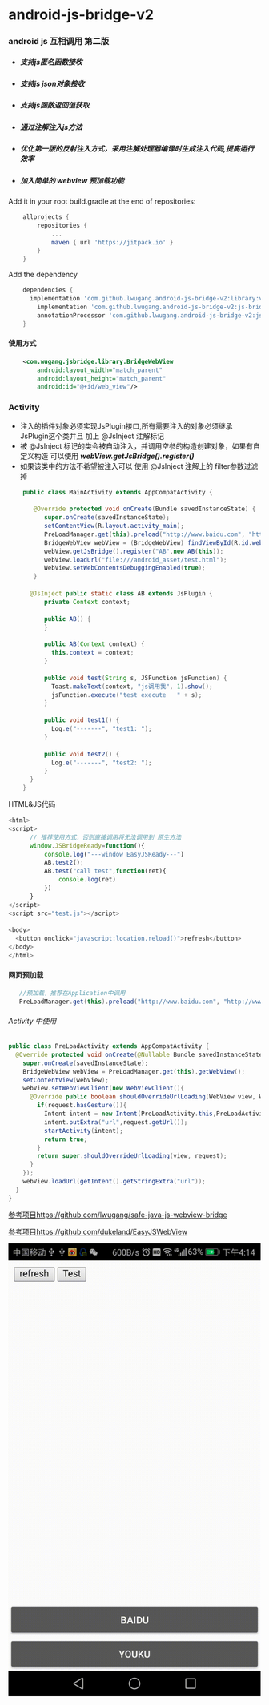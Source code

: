 # android-js-bridge-v2
### android js 互相调用 第二版
- ##### 支持js匿名函数接收
- ##### 支持js json对象接收
- ##### 支持js函数返回值获取
- ##### 通过注解注入js方法
- ##### 优化第一版的反射注入方式，采用注解处理器编译时生成注入代码,提高运行效率
- ##### 加入简单的 webview 预加载功能

Add it in your root build.gradle at the end of repositories:
~~~gradle
	allprojects {
		repositories {
			...
			maven { url 'https://jitpack.io' }
		}
	}
~~~

Add the dependency
~~~gradle
    dependencies {
      implementation 'com.github.lwugang.android-js-bridge-v2:library:v2.0'
	    implementation 'com.github.lwugang.android-js-bridge-v2:js-bridge-anno:v2.0'
	    annotationProcessor 'com.github.lwugang.android-js-bridge-v2:js-bridge-compiler:v2.0'
	}

~~~

#### 使用方式
~~~xml
	<com.wugang.jsbridge.library.BridgeWebView
        android:layout_width="match_parent"
        android:layout_height="match_parent"
        android:id="@+id/web_view"/>
~~~
### Activity
- 注入的插件对象必须实现JsPlugin接口,所有需要注入的对象必须继承JsPlugin这个类并且 加上 @JsInject 注解标记
- 被 @JsInject 标记的类会被自动注入，并调用空参的构造创建对象，如果有自定义构造 可以使用 ***webView.getJsBridge().register()***
- 如果该类中的方法不希望被注入可以 使用 @JsInject 注解上的 filter参数过滤掉
~~~java
    public class MainActivity extends AppCompatActivity {

       @Override protected void onCreate(Bundle savedInstanceState) {
          super.onCreate(savedInstanceState);
          setContentView(R.layout.activity_main);
          PreLoadManager.get(this).preload("http://www.baidu.com", "http://www.youku.com");
          BridgeWebView webView = (BridgeWebView) findViewById(R.id.web_view);
          webView.getJsBridge().register("AB",new AB(this));
          webView.loadUrl("file:///android_asset/test.html");
          WebView.setWebContentsDebuggingEnabled(true);
       }

      @JsInject public static class AB extends JsPlugin {
          private Context context;

          public AB() {
          }

          public AB(Context context) {
            this.context = context;
          }

          public void test(String s, JSFunction jsFunction) {
            Toast.makeText(context, "js调用我", 1).show();
            jsFunction.execute("test execute   " + s);
          }

          public void test1() {
            Log.e("-------", "test1: ");
          }

          public void test2() {
            Log.e("-------", "test2: ");
          }
      }
    }
~~~
HTML&JS代码
~~~js
<html>
<script>
      // 推荐使用方式，否则直接调用将无法调用到 原生方法
      window.JSBridgeReady=function(){
          console.log("---window EasyJSReady---")
          AB.test2();
          AB.test("call test",function(ret){
              console.log(ret)
          })
      }
</script>
<script src="test.js"></script>

<body>
  <button onclick="javascript:location.reload()">refresh</button>
</body>
</html>
~~~
#### 网页预加载
~~~java
   //预加载，推荐在Application中调用
   PreLoadManager.get(this).preload("http://www.baidu.com", "http://www.youku.com");
~~~
###### Activity 中使用
~~~java
public class PreLoadActivity extends AppCompatActivity {
  @Override protected void onCreate(@Nullable Bundle savedInstanceState) {
    super.onCreate(savedInstanceState);
    BridgeWebView webView = PreLoadManager.get(this).getWebView();
    setContentView(webView);
    webView.setWebViewClient(new WebViewClient(){
      @Override public boolean shouldOverrideUrlLoading(WebView view, WebResourceRequest request) {
        if(request.hasGesture()){
          Intent intent = new Intent(PreLoadActivity.this,PreLoadActivity.class);
          intent.putExtra("url",request.getUrl());
          startActivity(intent);
          return true;
        }
        return super.shouldOverrideUrlLoading(view, request);
      }
    });
    webView.loadUrl(getIntent().getStringExtra("url"));
  }
}
~~~

[参考项目https://github.com/lwugang/safe-java-js-webview-bridge](https://github.com/lwugang/safe-java-js-webview-bridge)

[参考项目https://github.com/dukeland/EasyJSWebView](https://github.com/dukeland/EasyJSWebView)

![](https://github.com/lwugang/android-js-bridge-v2/blob/master/android-js-bridge-v2p.gif)
